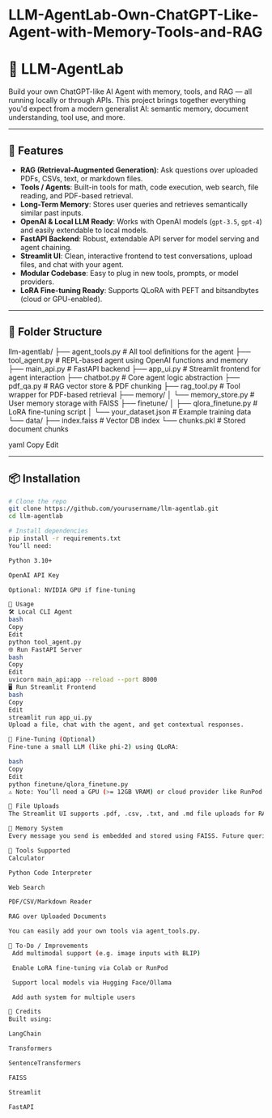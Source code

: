 # LLM-AgentLab-Own-ChatGPT-Like-Agent-with-Memory-Tools-and-RAG

# 🧠 LLM-AgentLab

Build your own ChatGPT-like AI Agent with memory, tools, and RAG — all running locally or through APIs. This project brings together everything you'd expect from a modern generalist AI: semantic memory, document understanding, tool use, and more.

---

## 🚀 Features

- **RAG (Retrieval-Augmented Generation)**: Ask questions over uploaded PDFs, CSVs, text, or markdown files.
- **Tools / Agents**: Built-in tools for math, code execution, web search, file reading, and PDF-based retrieval.
- **Long-Term Memory**: Stores user queries and retrieves semantically similar past inputs.
- **OpenAI & Local LLM Ready**: Works with OpenAI models (`gpt-3.5`, `gpt-4`) and easily extendable to local models.
- **FastAPI Backend**: Robust, extendable API server for model serving and agent chaining.
- **Streamlit UI**: Clean, interactive frontend to test conversations, upload files, and chat with your agent.
- **Modular Codebase**: Easy to plug in new tools, prompts, or model providers.
- **LoRA Fine-tuning Ready**: Supports QLoRA with PEFT and bitsandbytes (cloud or GPU-enabled).

---

## 🧩 Folder Structure

llm-agentlab/
├── agent_tools.py # All tool definitions for the agent
├── tool_agent.py # REPL-based agent using OpenAI functions and memory
├── main_api.py # FastAPI backend
├── app_ui.py # Streamlit frontend for agent interaction
├── chatbot.py # Core agent logic abstraction
├── pdf_qa.py # RAG vector store & PDF chunking
├── rag_tool.py # Tool wrapper for PDF-based retrieval
├── memory/
│ └── memory_store.py # User memory storage with FAISS
├── finetune/
│ ├── qlora_finetune.py # LoRA fine-tuning script
│ └── your_dataset.json # Example training data
└── data/
├── index.faiss # Vector DB index
└── chunks.pkl # Stored document chunks

yaml
Copy
Edit

---

## 📦 Installation

```bash
# Clone the repo
git clone https://github.com/yourusername/llm-agentlab.git
cd llm-agentlab

# Install dependencies
pip install -r requirements.txt
You’ll need:

Python 3.10+

OpenAI API Key

Optional: NVIDIA GPU if fine-tuning

🧠 Usage
🛠️ Local CLI Agent
bash
Copy
Edit
python tool_agent.py
🌐 Run FastAPI Server
bash
Copy
Edit
uvicorn main_api:app --reload --port 8000
🖥️ Run Streamlit Frontend
bash
Copy
Edit
streamlit run app_ui.py
Upload a file, chat with the agent, and get contextual responses.

🧪 Fine-Tuning (Optional)
Fine-tune a small LLM (like phi-2) using QLoRA:

bash
Copy
Edit
python finetune/qlora_finetune.py
⚠️ Note: You’ll need a GPU (>= 12GB VRAM) or cloud provider like RunPod or Colab.

📁 File Uploads
The Streamlit UI supports .pdf, .csv, .txt, and .md file uploads for RAG-based Q&A. Uploaded files are chunked, embedded using sentence-transformers, and stored in a FAISS vector DB.

🧠 Memory System
Every message you send is embedded and stored using FAISS. Future queries retrieve similar past messages to preserve context.

🤖 Tools Supported
Calculator

Python Code Interpreter

Web Search

PDF/CSV/Markdown Reader

RAG over Uploaded Documents

You can easily add your own tools via agent_tools.py.

📌 To-Do / Improvements
 Add multimodal support (e.g. image inputs with BLIP)

 Enable LoRA fine-tuning via Colab or RunPod

 Support local models via Hugging Face/Ollama

 Add auth system for multiple users

🙌 Credits
Built using:

LangChain

Transformers

SentenceTransformers

FAISS

Streamlit

FastAPI
